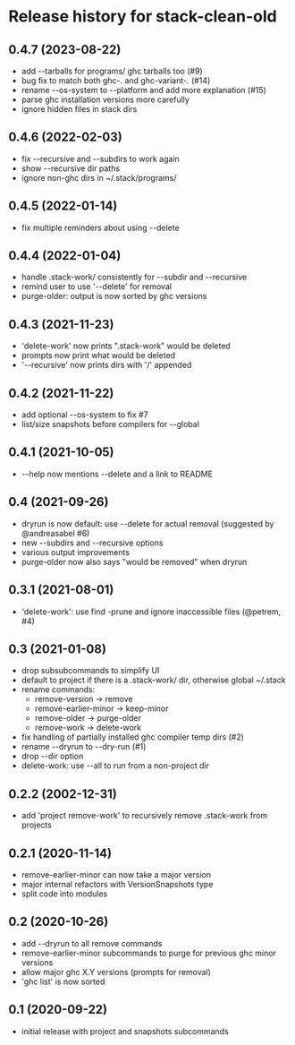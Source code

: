 # Release history for stack-clean-old

## 0.4.7 (2023-08-22)
- add --tarballs for programs/ ghc tarballs too (#9)
- bug fix to match both ghc-*.* and ghc-variant-*.* (#14)
- rename --os-system to --platform and add more explanation (#15)
- parse ghc installation versions more carefully
- ignore hidden files in stack dirs

## 0.4.6 (2022-02-03)
- fix --recursive and --subdirs to work again
- show --recursive dir paths
- ignore non-ghc dirs in ~/.stack/programs/

## 0.4.5 (2022-01-14)
- fix multiple reminders about using --delete

## 0.4.4 (2022-01-04)
- handle .stack-work/ consistently for --subdir and --recursive
- remind user to use '--delete' for removal
- purge-older: output is now sorted by ghc versions

## 0.4.3 (2021-11-23)
- 'delete-work' now prints ".stack-work" would be deleted
- prompts now print what would be deleted
- '--recursive' now prints dirs with '/' appended

## 0.4.2 (2021-11-22)
- add optional --os-system to fix #7
- list/size snapshots before compilers for --global

## 0.4.1 (2021-10-05)
- --help now mentions --delete and a link to README

## 0.4 (2021-09-26)
- dryrun is now default: use --delete for actual removal
  (suggested by @andreasabel #6)
- new --subdirs and --recursive options
- various output improvements
- purge-older now also says "would be removed" when dryrun

## 0.3.1 (2021-08-01)
- 'delete-work': use find -prune and ignore inaccessible files (@petrem, #4)

## 0.3 (2021-01-08)
- drop subsubcommands to simplify UI
- default to project if there is a .stack-work/ dir, otherwise global ~/.stack
- rename commands:
  - remove-version -> remove
  - remove-earlier-minor -> keep-minor
  - remove-older -> purge-older
  - remove-work -> delete-work
- fix handling of partially installed ghc compiler temp dirs (#2)
- rename --dryrun to --dry-run (#1)
- drop --dir option
- delete-work: use --all to run from a non-project dir

## 0.2.2 (2002-12-31)
- add 'project remove-work' to recursively remove .stack-work from projects

## 0.2.1 (2020-11-14)
- remove-earlier-minor can now take a major version
- major internal refactors with VersionSnapshots type
- split code into modules

## 0.2 (2020-10-26)
- add --dryrun to all remove commands
- remove-earlier-minor subcommands to purge for previous ghc minor versions
- allow major ghc X.Y versions (prompts for removal)
- 'ghc list' is now sorted

## 0.1 (2020-09-22)
- initial release with project and snapshots subcommands
